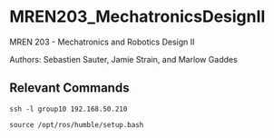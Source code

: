 # MREN203_MechatronicsDesignII
MREN 203 - Mechatronics and Robotics Design II

Authors: Sebastien Sauter, Jamie Strain, and Marlow Gaddes

## Relevant Commands

`ssh -l group10 192.168.50.210` 

`source /opt/ros/humble/setup.bash`


